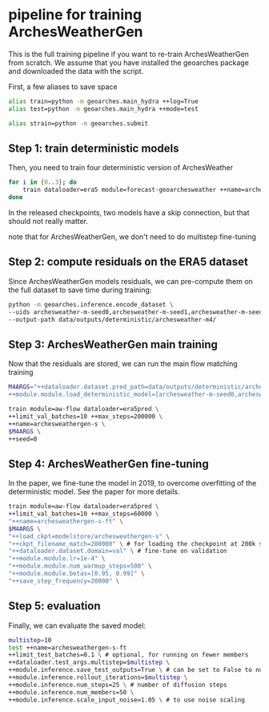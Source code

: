 # pipeline for training ArchesWeatherGen

This is the full training pipeline if you want to re-train ArchesWeatherGen from scratch. We assume that you have installed the geoarches package and downloaded the data with the script.

First, a few aliases to save space

```sh
alias train=python -m geoarches.main_hydra ++log=True
alias test=python -m geoarches.main_hydra ++mode=test

alias strain=python -m geoarches.submit
```

## Step 1: train deterministic models
Then, you need to train four deterministic version of ArchesWeather

```sh
for i in {0..3}; do
    train dataloader=era5 module=forecast-geoarchesweather ++name=archesweather-m-seed$i
done
```
In the released checkpoints, two models have a skip connection, but that should not really matter.

note that for ArchesWeatherGen, we don't need to do multistep fine-tuning

## Step 2: compute residuals on the ERA5 dataset

Since ArchesWeatherGen models residuals, we can pre-compute them on the full dataset to save time during training:

```sh
python -m geoarches.inference.encode_dataset \
--uids archesweather-m-seed0,archesweather-m-seed1,archesweather-m-seed2,archesweather-m-seed3
--output-path data/outputs/deterministic/archesweather-m4/
```


## Step 3: ArchesWeatherGen main training

Now that the residuals are stored, we can run the main flow matching training

```sh
M4ARGS="++dataloader.dataset.pred_path=data/outputs/deterministic/archesweather-m4 \
++module.module.load_deterministic_model=[archesweather-m-seed0,archesweather-m-seed1,archesweather-m-seed2,archesweather-m-seed3] "

train module=aw-flow dataloader=era5pred \
++limit_val_batches=10 ++max_steps=200000 \
++name=archesweathergen-s \
$M4ARGS \
++seed=0
```

## Step 4: ArchesWeatherGen fine-tuning

In the paper, we fine-tune the model in 2019, to overcome overfitting of the deterministic model. See the paper for more details.

```sh
train module=aw-flow dataloader=era5pred \
++limit_val_batches=10 ++max_steps=60000 \
"++name=archesweathergen-s-ft" \
$M4ARGS \
"++load_ckpt=modelstore/archesweathergen-s" \
"++ckpt_filename_match=200000" \ # for loading the checkpoint at 200k steps
"++dataloader.dataset.domain=val" \ # fine-tune on validation
"++module.module.lr=1e-4" \ 
"++module.module.num_warmup_steps=500" \
"++module.module.betas=[0.95, 0.99]" \
"++save_step_frequency=20000" \
```

## Step 5: evaluation

Finally, we can evaluate the saved model:

```sh
multistep=10
test ++name=archesweathergen-s-ft
++limit_test_batches=0.1 \ # optional, for running on fewer members 
++dataloader.test_args.multistep=$multistep \ 
++module.inference.save_test_outputs=True \ # can be set to False to not save forecasts \
++module.inference.rollout_iterations=$multistep \
++module.inference.num_steps=25 \ # number of diffusion steps 
++module.inference.num_members=50 \
++module.inference.scale_input_noise=1.05 \ # to use noise scaling 
```